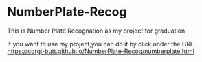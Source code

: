 # NumberPlate-Recog
This is Number Plate Recognation as my project for graduation.

If you want to use my project,you can do it by click under the URL.
https://corgi-butt.github.io/NumberPlate-Recog/numberplate.html
